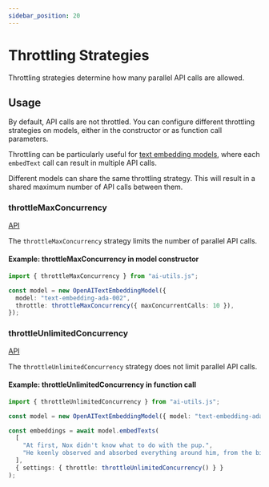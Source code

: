 ```yaml
---
sidebar_position: 20
---
```


# Throttling Strategies

Throttling strategies determine how many parallel API calls are allowed.

## Usage

By default, API calls are not throttled.
You can configure different throttling strategies on models, either in the constructor or as function call parameters.

Throttling can be particularly useful for [text embedding models](/concept/model/text-embedding), where each `embedText` call can result in multiple API calls.

Different models can share the same throttling strategy. This will result in a shared maximum number of API calls between them.

### throttleMaxConcurrency

[API](/api/modules/#throttleMaxConcurrency)

The `throttleMaxConcurrency` strategy limits the number of parallel API calls.

#### Example: throttleMaxConcurrency in model constructor

```ts
import { throttleMaxConcurrency } from "ai-utils.js";

const model = new OpenAITextEmbeddingModel({
  model: "text-embedding-ada-002",
  throttle: throttleMaxConcurrency({ maxConcurrentCalls: 10 }),
});
```

### throttleUnlimitedConcurrency

[API](/api/modules/#throttleUnlimitedConcurrency)

The `throttleUnlimitedConcurrency` strategy does not limit parallel API calls.

#### Example: throttleUnlimitedConcurrency in function call

```ts
import { throttleUnlimitedConcurrency } from "ai-utils.js";

const model = new OpenAITextEmbeddingModel({ model: "text-embedding-ada-002" });

const embeddings = await model.embedTexts(
  [
    "At first, Nox didn't know what to do with the pup.",
    "He keenly observed and absorbed everything around him, from the birds in the sky to the trees in the forest.",
  ],
  { settings: { throttle: throttleUnlimitedConcurrency() } }
);
```

